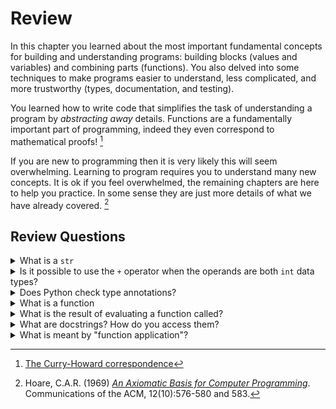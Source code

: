 # Review

In this chapter you learned about the most important fundamental concepts for building and understanding
programs: building blocks (values and variables) and combining parts (functions). You also delved
into some techniques to make programs easier to understand, less complicated, and more trustworthy
(types, documentation, and testing).

You learned how to write code that simplifies the task of understanding a program by
_abstracting away_ details. Functions are a fundamentally important part of programming, indeed they
even correspond to mathematical proofs! [^1]

If you are new to programming then it is very likely this will seem overwhelming. Learning to program
requires you to understand many new concepts. It is ok if you feel overwhelmed, the remaining chapters
are here to help you practice. In some sense they are just more details of what we have already covered. [^2]

## Review Questions

<details>
  <summary>What is a <code>str</code></summary>
  A <code>str</code> is the <em>data type</em> of all text.
</details>

<details>
  <summary>Is it possible to use the <code>+</code> operator when the operands are both <code>int</code> data types?</summary>
  Yes. This would be addition of numbers.
</details>

<details>
  <summary>Does Python check type annotations?</summary>
  No. Like comments, they are for people reading your code.
  There are separate programs that will check your types but these
  are out of scope for this course.
</details>

<details>
    <summary>What is a function</summary>
    A <em>function</em> is a block of re-usable code with a name, that can be called using that name.
</details>

<details>
    <summary>What is the result of evaluating a function called?</summary>
    The <em>return value</em>. Or the value <em>returned by the function</em>.
</details>

<details>
    <summary>What are docstrings? How do you access them?</summary>
    Docstrings are documentation that can be accessed using the <code>help()</code> function.
</details>

<details>
    <summary>What is meant by "function application"?</summary>
    Function application is synonymous with function "call" or "use". A function is applied to its arguments (or arguments are "passed" to the function) and evaluated to produce results.
    In Python, the function application operator is <code>()</code>.
</details>

[^1]: [The Curry-Howard correspondence](https://en.wikipedia.org/wiki/Curry%E2%80%93Howard_correspondence)

[^2]: Hoare, C.A.R. (1969) _[An Axiomatic Basis for Computer Programming](https://www.cs.cmu.edu/~crary/819-f09/Hoare69.pdf)_. Communications of the ACM, 12(10):576-580 and 583.
